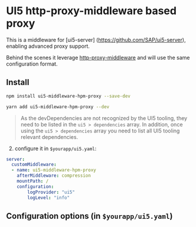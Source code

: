 # UI5 http-proxy-middleware based proxy

This is a middleware for [ui5-server] (https://github.com/SAP/ui5-server), enabling advanced proxy support.

Behind the scenes it leverage [http-proxy-middleware](https://github.com/chimurai/http-proxy-middleware) and will use the same configuration format.

## Install

```bash
npm install ui5-middleware-hpm-proxy --save-dev
```

```bash
yarn add ui5-middleware-hpm-proxy --dev
```


> As the devDependencies are not recognized by the UI5 tooling, they need to be listed in the `ui5 > dependencies` array. In addition, once using the `ui5 > dependencies` array you need to list all UI5 tooling relevant dependencies.

2. configure it in `$yourapp/ui5.yaml`:

```yaml
server:
  customMiddleware:
  - name: ui5-middleware-hpm-proxy
    afterMiddleware: compression
    mountPath: /
    configuration:
        logProvider: "ui5"
        logLevel: "info"
```


## Configuration options (in `$yourapp/ui5.yaml`)